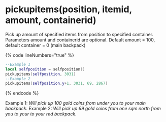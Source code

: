 # pickupitems(position, itemid, amount, containerid)

Pick up amount of specified items from position to specified container. Parameters amount and containerid are optional. Default amount = 100, default container = 0 (main backpack)

{% code lineNumbers="true" %}
```lua
--Example 1
local selfposition = selfposition()
pickupitems(selfposition, 3031)
--Example 2
pickupitems(selfposition.y+1, 3031, 69, 2867)
```

{% endcode %}

Example 1: _Will pick up 100 gold coins from under you to your main backpack._
Example 2: _Will pick up 69 gold coins from one sqm north from you to your to your red backpack._